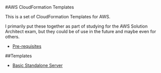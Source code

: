 #AWS CloudFormation Templates

This is a set of CloudFormation Templates for AWS.

I primarily put these together as part of studying for the AWS Solution Architect exam, but they could be of use in the future and maybe even for others.

* [Pre-requisites](pre-requisites.md)

##Templates

* [Basic Standalone Server](basic-standalone-server/index.md)
